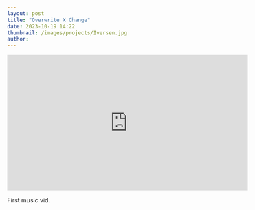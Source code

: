 ```yaml
---
layout: post
title: "Overwrite X Change"
date: 2023-10-19 14:22
thumbnail: /images/projects/Iversen.jpg
author:
---
```

<iframe width="560" height="315" src="https://www.youtube.com/embed/55uTctLBp58?si=lG31IWQpJLC_VIhY" title="YouTube video player" frameborder="0" allow="accelerometer; autoplay; clipboard-write; encrypted-media; gyroscope; picture-in-picture; web-share" allowfullscreen></iframe>

First music vid.
